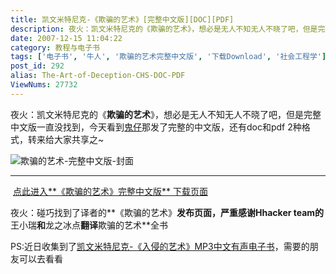 ```yaml
---
title: 凯文米特尼克-《欺骗的艺术》[完整中文版][DOC][PDF]
description: 夜火：凯文米特尼克的《欺骗的艺术》，想必是无人不知无人不晓了吧，但是完整中文版一直没找到，今天看到鬼仔那发了完整的中文版，还有doc和pdf2种格式，转来给大家共享之~
date: 2007-12-15 11:04:22
category: 教程与电子书
tags: ['电子书', '牛人', '欺骗的艺术完整中文版', '下载Download', '社会工程学']
post_id: 292
alias: The-Art-of-Deception-CHS-DOC-PDF
ViewNums: 27732
---
```


夜火：凯文米特尼克的《**欺骗的艺术**》，想必是无人不知无人不晓了吧，但是完整中文版一直没找到，今天看到[鬼仔](http://www.huaidan.org/blog/)那发了完整的中文版，还有doc和pdf 2种格式，转来给大家共享之~

![欺骗的艺术-完整中文版-封面](http://photo15.yupoo.com/20071214/222145_563979573.jpg)

----------------------------------------------------------------
 [点此进入**《欺骗的艺术》完整中文版** 下载页面](http://www.rayfile.com/zh-cn/files/224160ab-aa25-11dc-a850-0014221f4662/)

夜火：碰巧找到了译者的**《欺骗的艺术》**发布页面，严重感谢Hhacker team的**王小瑞**和**龙之冰点**翻译**欺骗的艺术**全书

PS:近日收集到了[凯文米特尼克-《入侵的艺术》MP3中文有声电子书](/blog/the-art-of-intrusion-kevin-mitnick-mp3)，需要的朋友可以去看看

